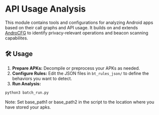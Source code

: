 # API Usage Analysis

This module contains tools and configurations for analyzing Android apps based on their call graphs and API usage. It builds on and extends [AndroCFG](https://github.com/U039b/AndroCFG/) to identify privacy-relevant operations and beacon scanning capabilites.

## 🛠️ Usage

1. **Prepare APKs:** Decompile or preprocess your APKs as needed.
2. **Configure Rules:** Edit the JSON files in `bt_rules_json/` to define the behaviors you want to detect.
3. **Run Analysis:**
```bash
python3 batch_run.py
```
Note: Set base_path1 or base_path2 in the script to the location where you have stored your apks.
